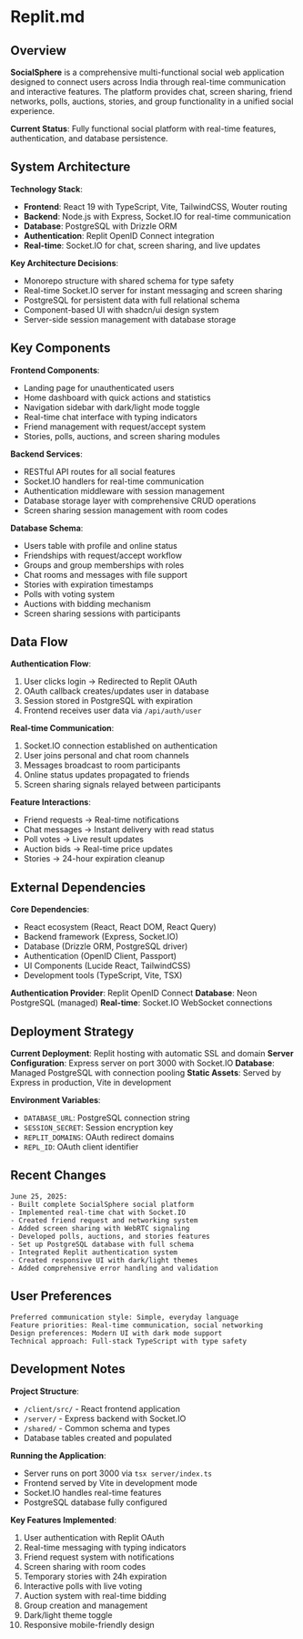 # Replit.md

## Overview

**SocialSphere** is a comprehensive multi-functional social web application designed to connect users across India through real-time communication and interactive features. The platform provides chat, screen sharing, friend networks, polls, auctions, stories, and group functionality in a unified social experience.

**Current Status**: Fully functional social platform with real-time features, authentication, and database persistence.

## System Architecture

**Technology Stack**:
- **Frontend**: React 19 with TypeScript, Vite, TailwindCSS, Wouter routing
- **Backend**: Node.js with Express, Socket.IO for real-time communication
- **Database**: PostgreSQL with Drizzle ORM
- **Authentication**: Replit OpenID Connect integration
- **Real-time**: Socket.IO for chat, screen sharing, and live updates

**Key Architecture Decisions**:
- Monorepo structure with shared schema for type safety
- Real-time Socket.IO server for instant messaging and screen sharing
- PostgreSQL for persistent data with full relational schema
- Component-based UI with shadcn/ui design system
- Server-side session management with database storage

## Key Components

**Frontend Components**:
- Landing page for unauthenticated users
- Home dashboard with quick actions and statistics
- Navigation sidebar with dark/light mode toggle
- Real-time chat interface with typing indicators
- Friend management with request/accept system
- Stories, polls, auctions, and screen sharing modules

**Backend Services**:
- RESTful API routes for all social features
- Socket.IO handlers for real-time communication
- Authentication middleware with session management
- Database storage layer with comprehensive CRUD operations
- Screen sharing session management with room codes

**Database Schema**:
- Users table with profile and online status
- Friendships with request/accept workflow
- Groups and group memberships with roles
- Chat rooms and messages with file support
- Stories with expiration timestamps
- Polls with voting system
- Auctions with bidding mechanism
- Screen sharing sessions with participants

## Data Flow

**Authentication Flow**:
1. User clicks login → Redirected to Replit OAuth
2. OAuth callback creates/updates user in database
3. Session stored in PostgreSQL with expiration
4. Frontend receives user data via `/api/auth/user`

**Real-time Communication**:
1. Socket.IO connection established on authentication
2. User joins personal and chat room channels
3. Messages broadcast to room participants
4. Online status updates propagated to friends
5. Screen sharing signals relayed between participants

**Feature Interactions**:
- Friend requests → Real-time notifications
- Chat messages → Instant delivery with read status
- Poll votes → Live result updates
- Auction bids → Real-time price updates
- Stories → 24-hour expiration cleanup

## External Dependencies

**Core Dependencies**:
- React ecosystem (React, React DOM, React Query)
- Backend framework (Express, Socket.IO)
- Database (Drizzle ORM, PostgreSQL driver)
- Authentication (OpenID Client, Passport)
- UI Components (Lucide React, TailwindCSS)
- Development tools (TypeScript, Vite, TSX)

**Authentication Provider**: Replit OpenID Connect
**Database**: Neon PostgreSQL (managed)
**Real-time**: Socket.IO WebSocket connections

## Deployment Strategy

**Current Deployment**: Replit hosting with automatic SSL and domain
**Server Configuration**: Express server on port 3000 with Socket.IO
**Database**: Managed PostgreSQL with connection pooling
**Static Assets**: Served by Express in production, Vite in development

**Environment Variables**:
- `DATABASE_URL`: PostgreSQL connection string
- `SESSION_SECRET`: Session encryption key
- `REPLIT_DOMAINS`: OAuth redirect domains
- `REPL_ID`: OAuth client identifier

## Recent Changes

```
June 25, 2025:
- Built complete SocialSphere social platform
- Implemented real-time chat with Socket.IO
- Created friend request and networking system
- Added screen sharing with WebRTC signaling
- Developed polls, auctions, and stories features
- Set up PostgreSQL database with full schema
- Integrated Replit authentication system
- Created responsive UI with dark/light themes
- Added comprehensive error handling and validation
```

## User Preferences

```
Preferred communication style: Simple, everyday language
Feature priorities: Real-time communication, social networking
Design preferences: Modern UI with dark mode support
Technical approach: Full-stack TypeScript with type safety
```

## Development Notes

**Project Structure**:
- `/client/src/` - React frontend application
- `/server/` - Express backend with Socket.IO
- `/shared/` - Common schema and types
- Database tables created and populated

**Running the Application**:
- Server runs on port 3000 via `tsx server/index.ts`
- Frontend served by Vite in development mode
- Socket.IO handles real-time features
- PostgreSQL database fully configured

**Key Features Implemented**:
1. User authentication with Replit OAuth
2. Real-time messaging with typing indicators
3. Friend request system with notifications
4. Screen sharing with room codes
5. Temporary stories with 24h expiration
6. Interactive polls with live voting
7. Auction system with real-time bidding
8. Group creation and management
9. Dark/light theme toggle
10. Responsive mobile-friendly design